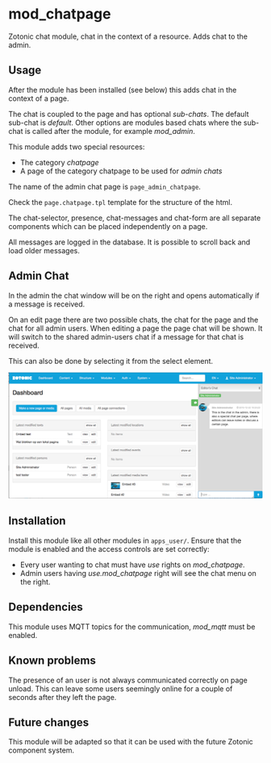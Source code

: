 # mod_chatpage

Zotonic chat module, chat in the context of a resource. Adds chat to the admin.

Usage
-----

After the module has been installed (see below) this adds chat in the context of a page.

The chat is coupled to the page and has optional *sub-chats*.
The default sub-chat is *default*. Other options are modules based chats where
the sub-chat is called after the module, for example *mod_admin*.

This module adds two special resources:

 * The category *chatpage*
 * A page of the category chatpage to be used for *admin chats*

The name of the admin chat page is `page_admin_chatpage`.

Check the `page.chatpage.tpl` template for the structure of the html.

The chat-selector, presence, chat-messages and chat-form are all separate components which can be
placed independently on a page.

All messages are logged in the database. It is possible to scroll back and load older messages.

Admin Chat
----------

In the admin the chat window will be on the right and opens automatically if a message is received.

On an edit page there are two possible chats, the chat for the page and the chat for all admin users.
When editing a page the page chat will be shown. It will switch to the shared admin-users chat if
a message for that chat is received.

This can also be done by selecting it from the select element.

![Admin Chat Example](https://github.com/mworrell/zotonic_mod_chatpage/raw/master/doc/admin-chat.png)


Installation
------------

Install this module like all other modules in `apps_user/`.
Ensure that the module is enabled and the access controls are set correctly:

 * Every user wanting to chat must have *use* rights on *mod_chatpage*.
 * Admin users having *use.mod_chatpage* right will see the chat menu on the right.


Dependencies
------------

This module uses MQTT topics for the communication, *mod_mqtt* must be enabled.


Known problems
--------------

The presence of an user is not always communicated correctly on page unload.
This can leave some users seemingly online for a couple of seconds after they left the page.


Future changes
--------------

This module will be adapted so that it can be used with the future Zotonic component system.
